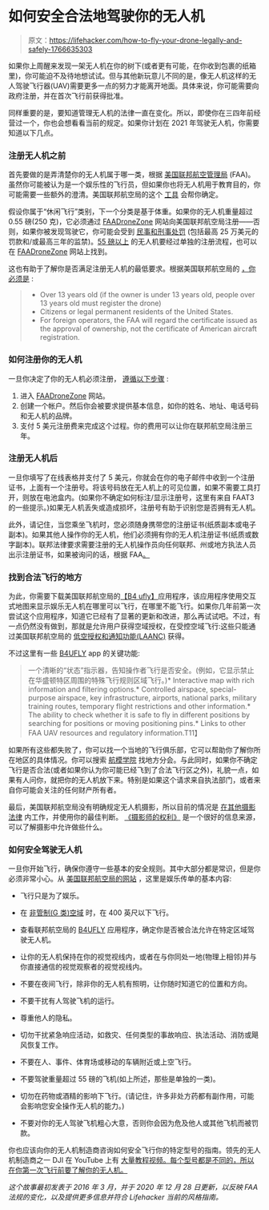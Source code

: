 # 如何安全合法地驾驶你的无人机

> 原文：<https://lifehacker.com/how-to-fly-your-drone-legally-and-safely-1766635303>

如果你上周醒来发现一架无人机在你的树下(或者更有可能，在你收到包裹的纸箱里)，你可能迫不及待地想试试。但与其他新玩意儿不同的是，像无人机这样的无人驾驶飞行器(UAV)需要更多一点的努力才能离开地面。具体来说，你可能需要向政府注册，并在首次飞行前获得批准。



同样重要的是，要知道管理无人机的法律一直在变化。所以，即使你在三四年前经营过一个，你也会想看看当前的规定。如果你计划在 2021 年驾驶无人机，你需要知道以下几点。

### **注册无人机之前**

首先要做的是弄清楚你的无人机属于哪一类，根据 [美国联邦航空管理局](https://www.faa.gov/uas/) (FAA)。虽然你可能被认为是一个娱乐性的飞行员，但如果你也将无人机用于教育目的，你可能需要一些额外的澄清。美国联邦航空局的这个 [工具](https://www.faa.gov/uas/getting_started/user_identification_tool/) 会帮你确定。

假设你属于“休闲飞行”类别，下一个分类是基于体重。如果你的无人机重量超过 0.55 磅(250 克)，它必须通过 [FAADroneZone](https://faadronezone.faa.gov/#/) 网站向美国联邦航空局注册——否则，如果你被发现驾驶它，你可能会受到 [民事和刑事处罚](https://www.faa.gov/uas/getting_started/register_drone/#:~:text=Failure%20to%20register%20a%20drone,to%20three%20(3)%20years.) (包括最高 25 万美元的罚款和/或最高三年的监禁)。[55 磅以上](https://www.faa.gov/uas/resources/events_calendar/archive/2019_uas_symposium/media/How_To_Drone_Operations_Over_55_lbs.pdf) 的无人机要经过单独的注册流程，也可以在 [FAADroneZone](https://faadronezone.faa.gov/#/) 网站上找到。

这也有助于了解你是否满足注册无人机的最低要求。根据美国联邦航空局的 [，你必须是](https://www.faa.gov/uas/getting_started/register_drone/) :

> *   Over 13 years old (if the owner is under 13 years old, people over 13 years old must register the drone)
> *   Citizens or legal permanent residents of the United States.
> *   For foreign operators, the FAA will regard the certificate issued as the approval of ownership, not the certificate of American aircraft registration.

### **如何注册你的无人机**

一旦你决定了你的无人机必须注册， [遵循以下步骤](https://www.faa.gov/uas/getting_started/register_drone/) :

1.  进入 [FAADroneZone](https://faadronezone.faa.gov/#/) 网站。
2.  创建一个帐户。然后你会被要求提供基本信息，如你的姓名、地址、电话号码和无人机的品牌。
3.  支付 5 美元注册费来完成这个过程。你的费用可以让你在联邦航空局注册三年。

### **注册无人机后**

一旦你填写了在线表格并支付了 5 美元，你就会在你的电子邮件中收到一个注册证书，上面有一个注册号。将该号码放在无人机上的可见位置，如果不需要工具打开，则放在电池盒内。(如果你不确定如何标注/显示注册号，这里有来自 FAAT3 的一些提示。)如果无人机丢失或造成损坏，注册号有助于识别您是否拥有无人机。

此外，请记住，当您乘坐飞机时，您必须随身携带您的注册证书(纸质副本或电子副本)。如果其他人操作你的无人机，他们必须拥有你的无人机注册证书(纸质或数字副本)。联邦法律要求需要注册的无人机操作员向任何联邦、州或地方执法人员出示注册证书，如果被询问的话，根据 FAA[。](https://www.faa.gov/uas/getting_started/register_drone/)

### **找到合法飞行的地方**

为此，你需要下载美国联邦航空局的[【B4 ufly】](https://www.faa.gov/uas/recreational_fliers/where_can_i_fly/b4ufly/)应用程序，该应用程序使用交互式地图来显示娱乐无人机在哪里可以飞行，在哪里不能飞行。如果你几年前第一次尝试这个应用程序，知道它已经有了显著的更新和改进，那么再试试吧。不过，有一点仍然没有做到，那就是允许用户获得空域授权，在受控空域飞行:这些只能通过美国联邦航空局的 [低空授权和通知功能(LAANC)](https://www.faa.gov/uas/programs_partnerships/data_exchange/) 获得。

不过这里有一些 [B4UFLY](https://www.faa.gov/uas/recreational_fliers/where_can_i_fly/b4ufly/) app 的关键功能:

> 一个清晰的“状态”指示器，告知操作者飞行是否安全。(例如，它显示禁止在华盛顿特区周围的特殊飞行规则区域飞行。)*   Interactive map with rich information and filtering options.*   Controlled airspace, special-purpose airspace, key infrastructure, airports, national parks, military training routes, temporary flight restrictions and other information.*   The ability to check whether it is safe to fly in different positions by searching for positions or moving positioning pins.*   Links to other FAA UAV resources and regulatory information.T11】

如果所有这些都失败了，你可以找一个当地的飞行俱乐部，它可以帮助你了解你所在地区的具体情况。你可以搜索 [航模学院](http://www.modelaircraft.org/clubsearch.aspx) 找地方分会。与此同时，如果你不确定飞行是否合法(或者如果你认为你可能已经飞到了合法飞行区之外)，礼貌一点，如果有人问你，就把你的无人机放下来。特别是如果这个请求来自执法部门，或者来自你可能会关注的任何财产所有者。

最后，美国联邦航空局没有明确规定无人机摄影，所以目前的情况是 [在其他摄影法律](https://www.pcmag.com/news/drone-regulations-what-you-need-to-know) 内工作，并使用你的最佳判断。 [《摄影师的权利》](http://www.krages.com/ThePhotographersRight.pdf) 是一个很好的信息来源，可以了解摄影中允许做些什么。

### **如何安全驾驶无人机**

一旦你开始飞行，确保你遵守一些基本的安全规则。其中大部分都是常识，但是你必须非常小心。从 [美国联邦航空局的网站](https://www.faa.gov/uas/recreational_fliers/) ，这里是娱乐传单的基本内容:

*   飞行只是为了娱乐。
*   在 [非管制(G 类)空域](https://www.faa.gov/regulations_policies/handbooks_manuals/aviation/phak/media/17_phak_ch15.pdf) 时，在 400 英尺以下飞行。

*   查看联邦航空局的 [B4UFLY](https://www.faa.gov/uas/recreational_fliers/where_can_i_fly/b4ufly/) 应用程序，确定你是否被合法允许在特定区域驾驶无人机。
*   让你的无人机保持在你的视觉视线内，或者在与你同处一地(物理上相邻)并与你直接通信的视觉观察者的视觉视线内。
*   不要在夜间飞行，除非你的无人机有照明，让你随时知道它的位置和方向。
*   不要干扰有人驾驶飞机的运行。
*   尊重他人的隐私。
*   切勿干扰紧急响应活动，如救灾、任何类型的事故响应、执法活动、消防或飓风恢复工作。
*   不要在人、事件、体育场或移动的车辆附近或上空飞行。
*   不要驾驶重量超过 55 磅的飞机(如上所述，那些是单独的一类)。
*   切勿在药物或酒精的影响下飞行。(请记住，许多非处方药都有副作用，可能会影响您安全操作无人机的能力。)
*   不要对你的无人驾驶飞机粗心大意，否则你会因为危及他人或其他飞机而被罚款。

你也应该向你的无人机制造商咨询如何安全飞行你的特定型号的指南。领先的无人机制造商之一 DJI 在 YouTube 上有 [大量教程视频。每个型号都是不同的，所以在你第一次飞行前要了解你的无人机。](https://www.youtube.com/channel/UClH0xVO3zOfYdGjoPU6S2hw)

*这个故事最初发表于 2016 年 3 月，并于 2020 年 12 月 28 日更新，以反映 FAA 法规的变化，以及提供更多信息并符合 Lifehacker 当前的风格指南。*